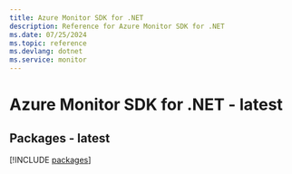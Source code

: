 ```yaml
---
title: Azure Monitor SDK for .NET
description: Reference for Azure Monitor SDK for .NET
ms.date: 07/25/2024
ms.topic: reference
ms.devlang: dotnet
ms.service: monitor
---
```

# Azure Monitor SDK for .NET - latest
## Packages - latest
[!INCLUDE [packages](monitor-index.md)]